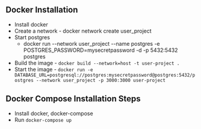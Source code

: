 ## Docker Installation
- Install docker
- Create a network - docker network create user_project
- Start postgres
    - docker run --network user_project --name postgres -e POSTGRES_PASSWORD=mysecretpassword -d -p 5432:5432 postgres
- Build the image - `docker build --network=host -t user-project .`
- Start the image - `docker run -e DATABASE_URL=postgresql://postgres:mysecretpassword@postgres:5432/postgres --network user_project -p 3000:3000 user-project`

## Docker Compose Installation Steps
- Install docker, docker-compose
- Run `docker-compose up`